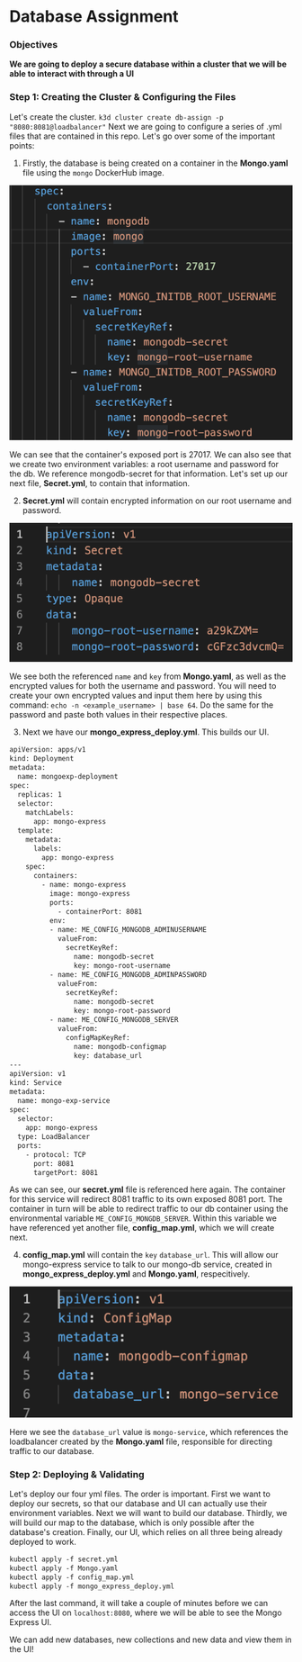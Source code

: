 # Database Assignment

### Objectives
**We are going to deploy a secure database within a cluster that we will be able to interact with through a UI**

### Step 1: Creating the Cluster & Configuring the Files

Let's create the cluster. `k3d cluster create db-assign -p "8080:8081@loadbalancer"` Next we are going to configure a series of .yml files that are contained in this repo. Let's go over some of the important points:

1. Firstly, the database is being created on a container in the **Mongo.yaml** file using the `mongo` DockerHub image.

![mongo.yml](images/ss_of_mongoyml.png)

We can see that the container's exposed port is 27017. We can also see that we create two environment variables: a root username and password for the db. We reference mongodb-secret for that information. Let's set up our next file, **Secret.yml**, to contain that information.

2. **Secret.yml** will contain encrypted information on our root username and password.

![secret.yml](images/ss_of_secretyml.png)

We see both the referenced `name` and `key` from **Mongo.yaml**, as well as the encrypted values for both the username and password. You will need to create your own encrypted values and input them here by using this command: `echo -n <example_username> | base 64`. Do the same for the password and paste both values in their respective places.

3. Next we have our **mongo_express_deploy.yml**. This builds our UI.

```
apiVersion: apps/v1
kind: Deployment
metadata:
  name: mongoexp-deployment
spec:
  replicas: 1
  selector:
    matchLabels:
      app: mongo-express
  template:
    metadata:
      labels:
        app: mongo-express
    spec:
      containers:
        - name: mongo-express
          image: mongo-express
          ports:
            - containerPort: 8081
          env:
          - name: ME_CONFIG_MONGODB_ADMINUSERNAME
            valueFrom:
              secretKeyRef:
                name: mongodb-secret
                key: mongo-root-username
          - name: ME_CONFIG_MONGODB_ADMINPASSWORD
            valueFrom:
              secretKeyRef:
                name: mongodb-secret
                key: mongo-root-password
          - name: ME_CONFIG_MONGODB_SERVER 
            valueFrom:
              configMapKeyRef:
                name: mongodb-configmap
                key: database_url
---
apiVersion: v1
kind: Service
metadata:
  name: mongo-exp-service
spec:
  selector:
    app: mongo-express
  type: LoadBalancer
  ports:
    - protocol: TCP
      port: 8081
      targetPort: 8081
```

As we can see, our **secret.yml** file is referenced here again. The container for this service will redirect 8081 traffic to its own exposed 8081 port. The container in turn will be able to redirect traffic to our db container using the environmental variable `ME_CONFIG_MONGDB_SERVER`. Within this variable we have referenced yet another file, **config_map.yml**, which we will create next.

4. **config_map.yml** will contain the `key` `database_url`. This will allow our mongo-express service to talk to our mongo-db service, created in **mongo_express_deploy.yml** and **Mongo.yaml**, respecitively.

![config_map](images/ss_of_configmapyml.png)

Here we see the `database_url` value is `mongo-service`, which references the loadbalancer created by the **Mongo.yaml** file, responsible for directing traffic to our database.

### Step 2: Deploying & Validating

Let's deploy our four yml files. The order is important. First we want to deploy our secrets, so that our database and UI can actually use their environment variables. Next we will want to build our database. Thirdly, we will build our map to the database, which is only possible after the database's creation. Finally, our UI, which relies on all three being already deployed to work.

```
kubectl apply -f secret.yml
kubectl apply -f Mongo.yaml
kubectl apply -f config_map.yml
kubectl apply -f mongo_express_deploy.yml
```
After the last command, it will take a couple of minutes before we can access the UI on `localhost:8080`, where we will be able to see the Mongo Express UI.

We can add new databases, new collections and new data and view them in the UI!